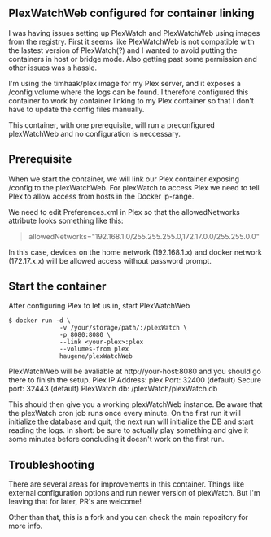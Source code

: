 PlexWatchWeb configured for container linking
----------

I was having issues setting up PlexWatch and PlexWatchWeb using images from the registry.
First it seems like PlexWatchWeb is not compatible with the lastest version of PlexWatch(?) and I wanted to avoid putting the containers in host or bridge mode. Also getting past some permission and other issues was a hassle.

I'm using the timhaak/plex image for my Plex server, and it exposes a /config volume where the logs can be found. I therefore configured this container to work by container linking to my Plex container so that I don't have to update the config files manually.

This container, with one prerequisite, will run a preconfigured plexWatchWeb and no configuration is neccessary.

Prerequisite
----------
When we start the container, we will link our Plex container exposing /config to the plexWatchWeb.
For plexWatch to access Plex we need to tell Plex to allow access from hosts in the Docker ip-range.

We need to edit Preferences.xml in Plex so that the allowedNetworks attribute looks something like this:
>allowedNetworks="192.168.1.0/255.255.255.0,172.17.0.0/255.255.0.0"

In this case, devices on the home network (192.168.1.x) and docker network (172.17.x.x) will be allowed access without password prompt.

Start the container
----------
After configuring Plex to let us in, start PlexWatchWeb

```
$ docker run -d \
              -v /your/storage/path/:/plexWatch \
              -p 8080:8080 \
              --link <your-plex>:plex
              --volumes-from plex
              haugene/plexWatchWeb
```

PlexWatchWeb will be avaliable at http://your-host:8080 and you should go there to finish the setup.
Plex IP Address: plex
Port: 32400 (default)
Secure port: 32443 (default)
PlexWatch db: /plexWatch/plexWatch.db

This should then give you a working plexWatchWeb instance. Be aware that the plexWatch cron job runs once every minute. On the first run it will initialize the database and quit, the next run will initialize the DB and start reading the logs. In short: be sure to actually play something and give it some minutes before concluding it doesn't work on the first run.

Troubleshooting
----------
There are several areas for improvements in this container. Things like external configuration options and run newer version of plexWatch. But I'm leaving that for later, PR's are welcome!

Other than that, this is a fork and you can check the main repository for more info.
